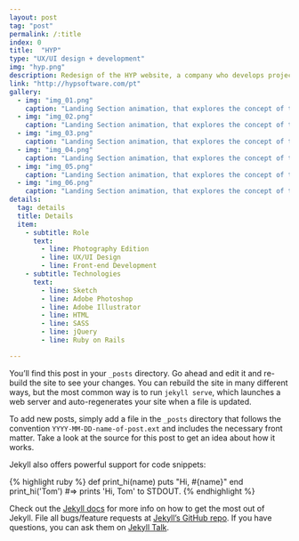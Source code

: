 ```yaml
---
layout: post
tag: "post"
permalink: /:title
index: 0
title:  "HYP"
type: "UX/UI design + development"
img: "hyp.png"
description: Redesign of the HYP website, a company who develops projects in the areas of graphic design, UX/UI design, and also web and app development. The goal was to create a new website that presented the information to the user in a way that reflects the company brand and their work spirit. It was created a new approach of the application of the brand already existent, with the goal to create a more light and interactive experience between the user and the brand. The website starts with a summary presentation of the company, its team, methodologies and projects. Each section has a single page where its explained with further detail each section of interest, always in an informal way that reflects how the company works and deals with their projects and clients.
link: "http://hypsoftware.com/pt"
gallery:
  - img: "img_01.png"
    caption: "Landing Section animation, that explores the concept of the identity."
  - img: "img_02.png"
    caption: "Landing Section animation, that explores the concept of the identity."
  - img: "img_03.png"
    caption: "Landing Section animation, that explores the concept of the identity."
  - img: "img_04.png"
    caption: "Landing Section animation, that explores the concept of the identity."
  - img: "img_05.png"
    caption: "Landing Section animation, that explores the concept of the identity."
  - img: "img_06.png"
    caption: "Landing Section animation, that explores the concept of the identity."
details:
  tag: details
  title: Details
  item:
    - subtitle: Role
      text:
        - line: Photography Edition
        - line: UX/UI Design
        - line: Front-end Development
    - subtitle: Technologies
      text:
        - line: Sketch
        - line: Adobe Photoshop
        - line: Adobe Illustrator
        - line: HTML
        - line: SASS
        - line: jQuery
        - line: Ruby on Rails

---
```

You’ll find this post in your `_posts` directory. Go ahead and edit it and re-build the site to see your changes. You can rebuild the site in many different ways, but the most common way is to run `jekyll serve`, which launches a web server and auto-regenerates your site when a file is updated.

To add new posts, simply add a file in the `_posts` directory that follows the convention `YYYY-MM-DD-name-of-post.ext` and includes the necessary front matter. Take a look at the source for this post to get an idea about how it works.

Jekyll also offers powerful support for code snippets:

{% highlight ruby %}
def print_hi(name)
  puts "Hi, #{name}"
end
print_hi('Tom')
#=> prints 'Hi, Tom' to STDOUT.
{% endhighlight %}

Check out the [Jekyll docs][jekyll-docs] for more info on how to get the most out of Jekyll. File all bugs/feature requests at [Jekyll’s GitHub repo][jekyll-gh]. If you have questions, you can ask them on [Jekyll Talk][jekyll-talk].

[jekyll-docs]: https://jekyllrb.com/docs/home
[jekyll-gh]:   https://github.com/jekyll/jekyll
[jekyll-talk]: https://talk.jekyllrb.com/
